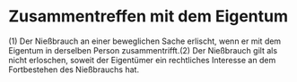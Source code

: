 # Zusammentreffen mit dem Eigentum

(1) Der Nießbrauch an einer beweglichen Sache erlischt, wenn er mit dem Eigentum in derselben Person zusammentrifft.(2) Der Nießbrauch gilt als nicht erloschen, soweit der Eigentümer ein rechtliches Interesse an dem Fortbestehen des Nießbrauchs hat. 

